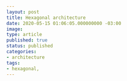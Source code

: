 ```yaml
---
layout: post
title: Hexagonal architecture
date: 2020-05-15 01:06:05.000000000 -03:00
image: 
type: article
published: true
status: published
categories:
- architecture
tags:
- hexagonal,
---
```


